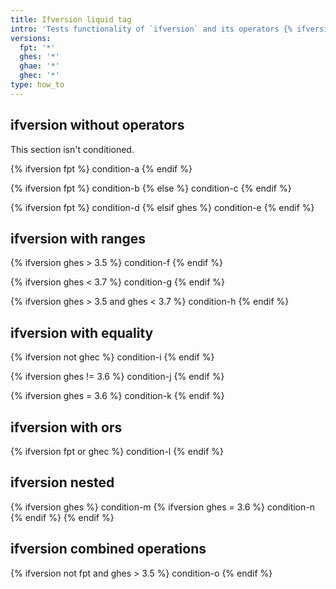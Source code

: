 ```yaml
---
title: Ifversion liquid tag
intro: 'Tests functionality of `ifversion` and its operators {% ifversion not fpt %}(not on fpt){% else %}(on fpt){% endif %}'
versions:
  fpt: '*'
  ghes: '*'
  ghae: '*'
  ghec: '*'
type: how_to
---
```


## ifversion without operators

This section isn't conditioned.

{% ifversion fpt %}
condition-a
{% endif %}

{% ifversion fpt %}
condition-b
{% else %}
condition-c
{% endif %}

{% ifversion fpt %}
condition-d
{% elsif ghes %}
condition-e
{% endif %}

## ifversion with ranges

{% ifversion ghes > 3.5 %}
condition-f
{% endif %}

{% ifversion ghes < 3.7 %}
condition-g
{% endif %}

{% ifversion ghes > 3.5 and ghes < 3.7 %}
condition-h
{% endif %}

## ifversion with equality

{% ifversion not ghec %}
condition-i
{% endif %}

{% ifversion ghes != 3.6 %}
condition-j
{% endif %}

{% ifversion ghes = 3.6 %}
condition-k
{% endif %}

## ifversion with ors

{% ifversion fpt or ghec %}
condition-l
{% endif %}

## ifversion nested

{% ifversion ghes %}
condition-m
  {% ifversion ghes = 3.6 %}
  condition-n
  {% endif %}
{% endif %}

## ifversion combined operations

{% ifversion not fpt and ghes > 3.5 %}
condition-o
{% endif %}
